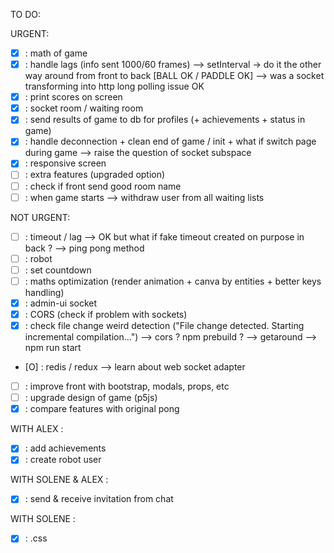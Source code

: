TO DO:

URGENT:
- [X] : math of game
- [X] : handle lags (info sent 1000/60 frames) --> setInterval -> do it the other way around from front to back [BALL OK / PADDLE OK] --> was a socket transforming into http long polling issue OK
- [X] : print scores on screen
- [X] : socket room / waiting room
- [X] : send results of game to db for profiles (+ achievements + status in game)
- [X] : handle deconnection + clean end of game / init + what if switch page during game --> raise the question of socket subspace
- [X] : responsive screen
- [ ] : extra features (upgraded option)
- [ ] : check if front send good room name
- [ ] : when game starts --> withdraw user from all waiting lists

NOT URGENT:
- [ ] : timeout / lag --> OK but what if fake timeout created on purpose in back ? --> ping pong method
- [ ] : robot
- [ ] : set countdown
- [ ] : maths optimization (render animation + canva by entities + better keys handling)
- [X] : admin-ui socket
- [X] : CORS (check if problem with sockets)
- [X] : check file change weird detection ("File change detected. Starting incremental compilation...") --> cors ? npm prebuild ? --> getaround --> npm run start
- [O] : redis / redux --> learn about web socket adapter
- [ ] : improve front with bootstrap, modals, props, etc
- [ ] : upgrade design of game (p5js)
- [X] : compare features with original pong

WITH ALEX :
- [X] : add achievements
- [X] : create robot user

WITH SOLENE & ALEX :
- [X] : send & receive invitation from chat

WITH SOLENE :
- [X] : .css
